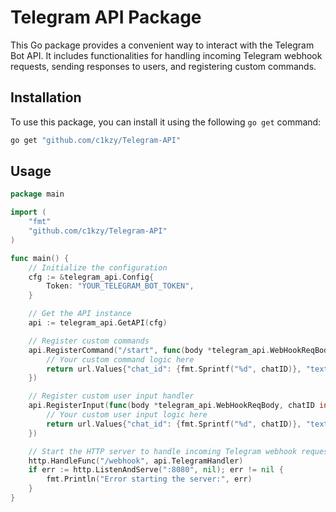 # Telegram API Package

This Go package provides a convenient way to interact with the Telegram Bot API. It includes functionalities for handling incoming Telegram webhook requests, sending responses to users, and registering custom commands.

## Installation

To use this package, you can install it using the following `go get` command:

```bash
go get "github.com/c1kzy/Telegram-API"
```

## Usage

``` go
package main

import (
	"fmt"
	"github.com/c1kzy/Telegram-API"
)

func main() {
    // Initialize the configuration
    cfg := &telegram_api.Config{
        Token: "YOUR_TELEGRAM_BOT_TOKEN",
    }

    // Get the API instance
    api := telegram_api.GetAPI(cfg)

    // Register custom commands
    api.RegisterCommand("/start", func(body *telegram_api.WebHookReqBody, chatID int) (url.Values, error) {
        // Your custom command logic here
        return url.Values{"chat_id": {fmt.Sprintf("%d", chatID)}, "text": {"Hello, welcome to the bot!"}}, nil
    })

    // Register custom user input handler
    api.RegisterInput(func(body *telegram_api.WebHookReqBody, chatID int) (url.Values, error) {
        // Your custom user input logic here
        return url.Values{"chat_id": {fmt.Sprintf("%d", chatID)}, "text": {"Sorry, I couldn't understand your request."}}, nil
    })

    // Start the HTTP server to handle incoming Telegram webhook requests
    http.HandleFunc("/webhook", api.TelegramHandler)
    if err := http.ListenAndServe(":8080", nil); err != nil {
        fmt.Println("Error starting the server:", err)
    }
}
